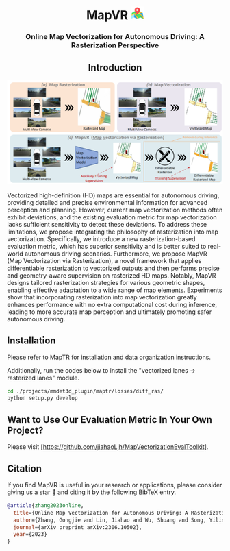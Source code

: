 <div align="center">
<h1>MapVR <img src="assets/map.png" width="30"></h1>
<h3>Online Map Vectorization for Autonomous Driving: A Rasterization Perspective</h3>


## Introduction
<div align="left">

![framework](assets/mapvr.png "framework")

Vectorized high-definition (HD) maps are essential for autonomous driving, providing detailed and precise environmental information for advanced perception and planning. However, current map vectorization methods often exhibit deviations, and the existing evaluation metric for map vectorization lacks sufficient sensitivity to detect these deviations. To address these limitations, we propose integrating the philosophy of rasterization into map vectorization. Specifically, we introduce a new rasterization-based evaluation metric, which has superior sensitivity and is better suited to real-world autonomous driving scenarios. Furthermore, we propose MapVR (Map Vectorization via Rasterization), a novel framework that applies differentiable rasterization to vectorized outputs and then performs precise and geometry-aware supervision on rasterized HD maps. Notably, MapVR designs tailored rasterization strategies for various geometric shapes, enabling effective adaptation to a wide range of map elements. Experiments show that incorporating rasterization into map vectorization greatly enhances performance with no extra computational cost during inference, leading to more accurate map perception and ultimately promoting safer autonomous driving.


## Installation

Please refer to MapTR for installation and data organization instructions. 

Additionally, run the codes below to install the "vectorized lanes -> rasterized lanes" module.

```bash
cd ./projects/mmdet3d_plugin/maptr/losses/diff_ras/
python setup.py develop
```




## Want to Use Our Evaluation Metric In Your Own Project?
Please visit [https://github.com/jiahaoLjh/MapVectorizationEvalToolkit].

## Citation
If you find MapVR is useful in your research or applications, please consider giving us a star 🌟 and citing it by the following BibTeX entry.
```bibtex
@article{zhang2023online,
  title={Online Map Vectorization for Autonomous Driving: A Rasterization Perspective},
  author={Zhang, Gongjie and Lin, Jiahao and Wu, Shuang and Song, Yilin and Luo, Zhipeng and Xue, Yang and Lu, Shijian and Wang, Zuoguan},
  journal={arXiv preprint arXiv:2306.10502},
  year={2023}
}
```
